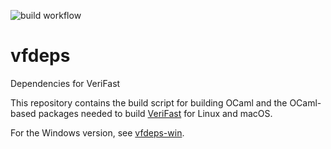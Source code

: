 ![build workflow](https://github.com/verifast/vfdeps/actions/workflows/build.yml/badge.svg)
# vfdeps
Dependencies for VeriFast

This repository contains the build script for building OCaml and the OCaml-based packages needed to build [VeriFast](https://github.com/verifast/verifast) for Linux and macOS.

For the Windows version, see [vfdeps-win](https://github.com/verifast/vfdeps-win).

